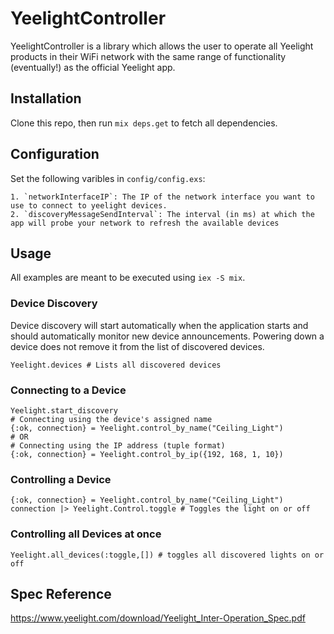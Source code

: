 # YeelightController

 YeelightController is a library which allows the user to operate all Yeelight products in their WiFi network with the same range of functionality (eventually!) as the official Yeelight app.

## Installation

Clone this repo, then run `mix deps.get` to fetch all dependencies.

## Configuration

Set the following varibles in `config/config.exs`:
    
    1. `networkInterfaceIP`: The IP of the network interface you want to use to connect to yeelight devices.
    2. `discoveryMessageSendInterval`: The interval (in ms) at which the app will probe your network to refresh the available devices

## Usage
All examples are meant to be executed using `iex -S mix`.

### Device Discovery
Device discovery will start automatically when the application starts and should automatically monitor new device announcements. Powering down a device does not remove it from the list of discovered devices.

```
Yeelight.devices # Lists all discovered devices
```

### Connecting to a Device

```
Yeelight.start_discovery
# Connecting using the device's assigned name
{:ok, connection} = Yeelight.control_by_name("Ceiling_Light") 
# OR
# Connecting using the IP address (tuple format)
{:ok, connection} = Yeelight.control_by_ip({192, 168, 1, 10})
```

### Controlling a Device
```
{:ok, connection} = Yeelight.control_by_name("Ceiling_Light")
connection |> Yeelight.Control.toggle # Toggles the light on or off
```

### Controlling all Devices at once
```
Yeelight.all_devices(:toggle,[]) # toggles all discovered lights on or off
```

## Spec Reference
https://www.yeelight.com/download/Yeelight_Inter-Operation_Spec.pdf


